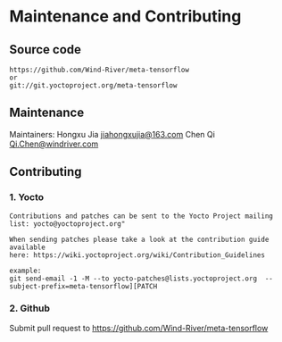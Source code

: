 # Maintenance and Contributing
## Source code
```
https://github.com/Wind-River/meta-tensorflow
or
git://git.yoctoproject.org/meta-tensorflow
```

## Maintenance
Maintainers: Hongxu Jia <jiahongxujia@163.com>
             Chen Qi <Qi.Chen@windriver.com>

## Contributing
### 1. Yocto
```
Contributions and patches can be sent to the Yocto Project mailing
list: yocto@yoctoproject.org"

When sending patches please take a look at the contribution guide available
here: https://wiki.yoctoproject.org/wiki/Contribution_Guidelines

example:
git send-email -1 -M --to yocto-patches@lists.yoctoproject.org  --subject-prefix=meta-tensorflow][PATCH
```

### 2. Github
Submit pull request to https://github.com/Wind-River/meta-tensorflow
